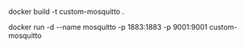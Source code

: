 docker build -t custom-mosquitto .

docker run -d --name mosquitto -p 1883:1883 -p 9001:9001 custom-mosquitto
